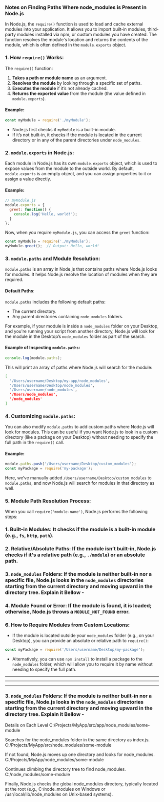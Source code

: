 
### Notes on Finding Paths Where node_modules is Present in Node.js

In Node.js, the `require()` function is used to load and cache external modules into your application. It allows you to import built-in modules, third-party modules installed via npm, or custom modules you have created. The function resolves the module's location and returns the contents of the module, which is often defined in the `module.exports` object.

### 1. **How `require()` Works:**

The `require()` function:

1. **Takes a path or module name** as an argument.
2. **Resolves the module** by looking through a specific set of paths.
3. **Executes the module** if it’s not already cached.
4. **Returns the exported value** from the module (the value defined in `module.exports`).

#### Example:

```javascript
const myModule = require('./myModule');
```

- Node.js first checks if `myModule` is a built-in module.
- If it’s not built-in, it checks if the module is located in the current directory or in any of the parent directories under `node_modules`.

### 2. **`module.exports` in Node.js:**

Each module in Node.js has its own `module.exports` object, which is used to expose values from the module to the outside world. By default, `module.exports` is an empty object, and you can assign properties to it or assign a value directly.

#### Example:

```javascript
// myModule.js
module.exports = {
  greet: function() {
    console.log('Hello, world!');
  }
};
```

Now, when you require `myModule.js`, you can access the `greet` function:

```javascript
const myModule = require('./myModule');
myModule.greet();  // Output: Hello, world!
```

### 3. **`module.paths` and Module Resolution:**

`module.paths` is an array in Node.js that contains paths where Node.js looks for modules. It helps Node.js resolve the location of modules when they are required.

#### Default Paths:

`module.paths` includes the following default paths:
- The current directory.
- Any parent directories containing `node_modules` folders.

For example, if your module is inside a `node_modules` folder on your Desktop, and you're running your script from another directory, Node.js will look for the module in the Desktop’s `node_modules` folder as part of the search.

#### Example of Inspecting `module.paths`:

```javascript
console.log(module.paths);
```

This will print an array of paths where Node.js will search for the module:

```bash
[ 
  '/Users/username/Desktop/my-app/node_modules',
  '/Users/username/Desktop/node_modules',
  '/Users/username/node_modules',
  '/Users/node_modules',
  '/node_modules' 
]
```

### 4. **Customizing `module.paths`:**

You can also modify `module.paths` to add custom paths where Node.js will look for modules. This can be useful if you want Node.js to look in a custom directory (like a package on your Desktop) without needing to specify the full path in the `require()` call.

#### Example:

```javascript
module.paths.push('/Users/username/Desktop/custom_modules');
const myPackage = require('my-package');
```

Here, we’ve manually added `/Users/username/Desktop/custom_modules` to `module.paths`, and now Node.js will search for modules in that directory as well.

### 5. **Module Path Resolution Process:**

When you call `require('module-name')`, Node.js performs the following steps:

### 1. **Built-in Modules**: It checks if the module is a built-in module (e.g., `fs`, `http`, `path`).
### 2. **Relative/Absolute Paths**: If the module isn’t built-in, Node.js checks if it's a relative path (e.g., `./module`) or an absolute path.
### 3. **`node_modules` Folders**: If the module is neither built-in nor a specific file, Node.js looks in the `node_modules` directories starting from the current directory and moving upward in the directory tree. Explain it Bellow - 
### 4. **Module Found or Error**: If the module is found, it is loaded; otherwise, Node.js throws a `MODULE_NOT_FOUND` error.

### 6. **How to Require Modules from Custom Locations:**

- If the module is located outside your `node_modules` folder (e.g., on your Desktop), you can provide an absolute or relative path to `require()`:

```javascript
const myPackage = require('/Users/username/Desktop/my-package');
```

- Alternatively, you can use `npm install` to install a package to the `node_modules` folder, which will allow you to require it by name without needing to specify the full path.
---
---
---
### 3. **`node_modules` Folders**: If the module is neither built-in nor a specific file, Node.js looks in the `node_modules` directories starting from the current directory and moving upward in the directory tree. Explain it Bellow - 
Details on Each Level
C:/Projects/MyApp/src/app/node_modules/some-module

Searches for the node_modules folder in the same directory as index.js.
C:/Projects/MyApp/src/node_modules/some-module

If not found, Node.js moves up one directory and looks for node_modules.
C:/Projects/MyApp/node_modules/some-module

Continues climbing the directory tree to find node_modules.
C:/node_modules/some-module

Finally, Node.js checks the global node_modules directory, typically located at the root (e.g., C:/node_modules on Windows or /usr/local/lib/node_modules on Unix-based systems).